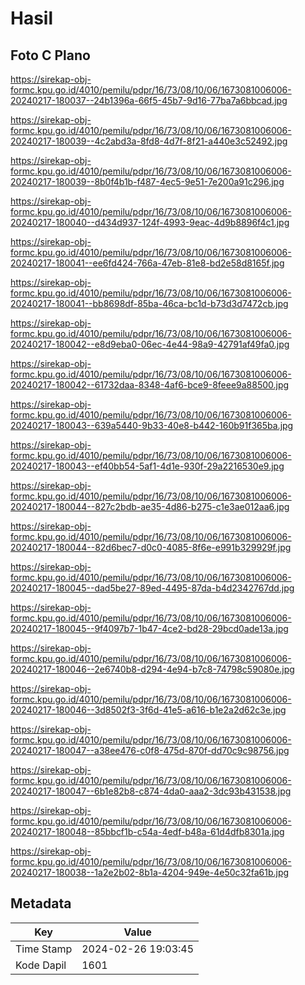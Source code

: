 # Hasil

## Foto C Plano

https://sirekap-obj-formc.kpu.go.id/4010/pemilu/pdpr/16/73/08/10/06/1673081006006-20240217-180037--24b1396a-66f5-45b7-9d16-77ba7a6bbcad.jpg

https://sirekap-obj-formc.kpu.go.id/4010/pemilu/pdpr/16/73/08/10/06/1673081006006-20240217-180039--4c2abd3a-8fd8-4d7f-8f21-a440e3c52492.jpg

https://sirekap-obj-formc.kpu.go.id/4010/pemilu/pdpr/16/73/08/10/06/1673081006006-20240217-180039--8b0f4b1b-f487-4ec5-9e51-7e200a91c296.jpg

https://sirekap-obj-formc.kpu.go.id/4010/pemilu/pdpr/16/73/08/10/06/1673081006006-20240217-180040--d434d937-124f-4993-9eac-4d9b8896f4c1.jpg

https://sirekap-obj-formc.kpu.go.id/4010/pemilu/pdpr/16/73/08/10/06/1673081006006-20240217-180041--ee6fd424-766a-47eb-81e8-bd2e58d8165f.jpg

https://sirekap-obj-formc.kpu.go.id/4010/pemilu/pdpr/16/73/08/10/06/1673081006006-20240217-180041--bb8698df-85ba-46ca-bc1d-b73d3d7472cb.jpg

https://sirekap-obj-formc.kpu.go.id/4010/pemilu/pdpr/16/73/08/10/06/1673081006006-20240217-180042--e8d9eba0-06ec-4e44-98a9-42791af49fa0.jpg

https://sirekap-obj-formc.kpu.go.id/4010/pemilu/pdpr/16/73/08/10/06/1673081006006-20240217-180042--61732daa-8348-4af6-bce9-8feee9a88500.jpg

https://sirekap-obj-formc.kpu.go.id/4010/pemilu/pdpr/16/73/08/10/06/1673081006006-20240217-180043--639a5440-9b33-40e8-b442-160b91f365ba.jpg

https://sirekap-obj-formc.kpu.go.id/4010/pemilu/pdpr/16/73/08/10/06/1673081006006-20240217-180043--ef40bb54-5af1-4d1e-930f-29a2216530e9.jpg

https://sirekap-obj-formc.kpu.go.id/4010/pemilu/pdpr/16/73/08/10/06/1673081006006-20240217-180044--827c2bdb-ae35-4d86-b275-c1e3ae012aa6.jpg

https://sirekap-obj-formc.kpu.go.id/4010/pemilu/pdpr/16/73/08/10/06/1673081006006-20240217-180044--82d6bec7-d0c0-4085-8f6e-e991b329929f.jpg

https://sirekap-obj-formc.kpu.go.id/4010/pemilu/pdpr/16/73/08/10/06/1673081006006-20240217-180045--dad5be27-89ed-4495-87da-b4d2342767dd.jpg

https://sirekap-obj-formc.kpu.go.id/4010/pemilu/pdpr/16/73/08/10/06/1673081006006-20240217-180045--9f4097b7-1b47-4ce2-bd28-29bcd0ade13a.jpg

https://sirekap-obj-formc.kpu.go.id/4010/pemilu/pdpr/16/73/08/10/06/1673081006006-20240217-180046--2e6740b8-d294-4e94-b7c8-74798c59080e.jpg

https://sirekap-obj-formc.kpu.go.id/4010/pemilu/pdpr/16/73/08/10/06/1673081006006-20240217-180046--3d8502f3-3f6d-41e5-a616-b1e2a2d62c3e.jpg

https://sirekap-obj-formc.kpu.go.id/4010/pemilu/pdpr/16/73/08/10/06/1673081006006-20240217-180047--a38ee476-c0f8-475d-870f-dd70c9c98756.jpg

https://sirekap-obj-formc.kpu.go.id/4010/pemilu/pdpr/16/73/08/10/06/1673081006006-20240217-180047--6b1e82b8-c874-4da0-aaa2-3dc93b431538.jpg

https://sirekap-obj-formc.kpu.go.id/4010/pemilu/pdpr/16/73/08/10/06/1673081006006-20240217-180048--85bbcf1b-c54a-4edf-b48a-61d4dfb8301a.jpg

https://sirekap-obj-formc.kpu.go.id/4010/pemilu/pdpr/16/73/08/10/06/1673081006006-20240217-180038--1a2e2b02-8b1a-4204-949e-4e50c32fa61b.jpg


## Metadata

| Key        | Value               |
| ---------- | ------------------- |
| Time Stamp | 2024-02-26 19:03:45 |
| Kode Dapil | 1601                |



